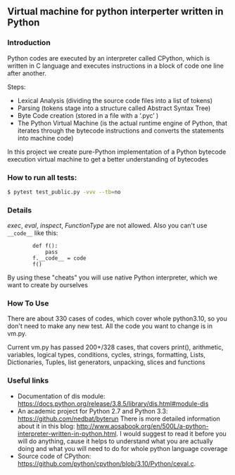## Virtual machine for python interperter written in Python 

### Introduction

Python codes are executed by an interpreter called CPython, which is written in C language and executes instructions in a block of code one line after another. 

Steps:

- Lexical Analysis (dividing the source code files into a list of tokens)
- Parsing (tokens stage into a structure called Abstract Syntax Tree)
- Byte Code creation (stored in a file with a ‘.pyc’ )
- The Python Virtual Machine (is the actual runtime engine of Python, that iterates through the bytecode instructions and converts the statements into machine code)

In this project we create pure-Python implementation of a Python bytecode execution virtual machine to get a better understanding of bytecodes

### How to run all tests:

```bash
$ pytest test_public.py -vvv --tb=no
```

### Details 

*exec*, *eval*, *inspect*, *FunctionType* are not allowed.
Also you can't use  `__code__` like this:
```
        def f():
            pass
        f.__code__ = code
        f()
```
By using these "cheats" you will use native Python interpreter, which we want to create by ourselves


### How To Use

There are about 330 cases of codes, which cover whole python3.10, so you don't need to make any new test. All the code you want to change is in vm.py. 

Current vm.py has passed 200+/328 cases, that covers print(), arithmetic, variables, logical types, conditions, cycles, strings, formatting, Lists, Dictionaries, Tuples, list generators, unpacking, slices and functions


### Useful links
* Documentation of dis module: https://docs.python.org/release/3.8.5/library/dis.html#module-dis
* An academic project for Python 2.7 and Python 3.3: https://github.com/nedbat/byterun
There is more detailed information about it in this blog: http://www.aosabook.org/en/500L/a-python-interpreter-written-in-python.html.
I would suggest to read it before you will do anything, cause it helps to understand what you are actually doing and what you will need to do for whole python language coverage
* Source code of CPython: https://github.com/python/cpython/blob/3.10/Python/ceval.c.